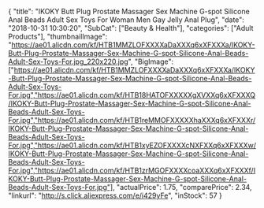 {
	"title": "IKOKY Butt Plug Prostate Massager Sex Machine G-spot Silicone Anal Beads Adult Sex Toys For Woman Men Gay Jelly Anal Plug",
	"date": "2018-10-31 10:30:20",
	"SubCat": ["Beauty & Health"],
	"categories": ["Adult Products"],
	"thumbnailImage": "https://ae01.alicdn.com/kf/HTB1MMZLOFXXXXaDaXXXq6xXFXXXa/IKOKY-Butt-Plug-Prostate-Massager-Sex-Machine-G-spot-Silicone-Anal-Beads-Adult-Sex-Toys-For.jpg_220x220.jpg",
	"BigImage": ["https://ae01.alicdn.com/kf/HTB1MMZLOFXXXXaDaXXXq6xXFXXXa/IKOKY-Butt-Plug-Prostate-Massager-Sex-Machine-G-spot-Silicone-Anal-Beads-Adult-Sex-Toys-For.jpg","https://ae01.alicdn.com/kf/HTB18HATOFXXXXXgXVXXq6xXFXXXQ/IKOKY-Butt-Plug-Prostate-Massager-Sex-Machine-G-spot-Silicone-Anal-Beads-Adult-Sex-Toys-For.jpg","https://ae01.alicdn.com/kf/HTB1reMMOFXXXXXhaXXXq6xXFXXXr/IKOKY-Butt-Plug-Prostate-Massager-Sex-Machine-G-spot-Silicone-Anal-Beads-Adult-Sex-Toys-For.jpg","https://ae01.alicdn.com/kf/HTB1xyEZOFXXXXcNXFXXq6xXFXXXw/IKOKY-Butt-Plug-Prostate-Massager-Sex-Machine-G-spot-Silicone-Anal-Beads-Adult-Sex-Toys-For.jpg","https://ae01.alicdn.com/kf/HTB1zrMGOFXXXXcoaXXXq6xXFXXXf/IKOKY-Butt-Plug-Prostate-Massager-Sex-Machine-G-spot-Silicone-Anal-Beads-Adult-Sex-Toys-For.jpg"],
	"actualPrice": 1.75,
	"comparePrice": 2.34,
	"linkurl": "http://s.click.aliexpress.com/e/i429yFe",
	"inStock": 57
}
